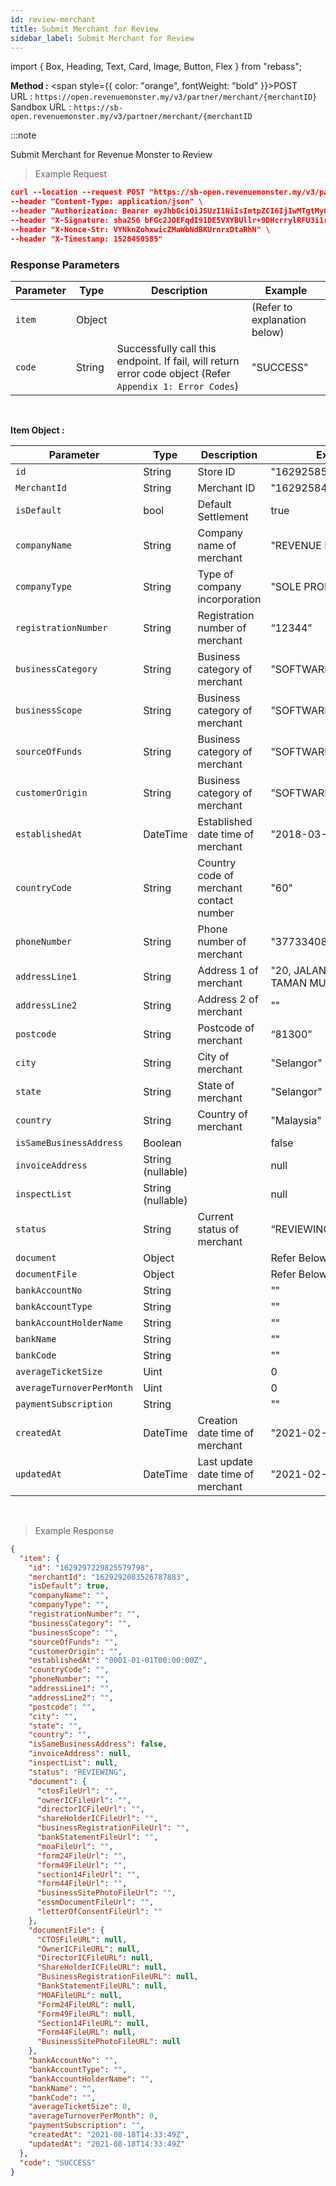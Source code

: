 ```yaml
---
id: review-merchant
title: Submit Merchant for Review
sidebar_label: Submit Merchant for Review
---
```


import { Box, Heading, Text, Card, Image, Button, Flex } from "rebass";

**Method :** <span style={{ color: "orange", fontWeight: "bold" }}>POST</span><br/>
URL : `https://open.revenuemonster.my/v3/partner/merchant/{merchantID}`<br/>
Sandbox URL : `https://sb-open.revenuemonster.my/v3/partner/merchant/{merchantID`

:::note

Submit Merchant for Revenue Monster to Review


> Example Request

```json
curl --location --request POST "https://sb-open.revenuemonster.my/v3/partner/merchant/1629292083526787883" \
--header "Content-Type: application/json" \
--header "Authorization: Bearer eyJhbGciOiJSUzI1NiIsImtpZCI6IjIwMTgtMy0xOCIsInR5cCI6IkpXVCJ9.eyJhdWQiOlsiYXBpX2NsaWVudEBFaGNLQzA5QmRYUm9RMnhwWlc1MEVQZUEyYXJ4dk1PSUZnIl0sImV4cCI6MTU5MzU4MDY0NSwiaWF0IjoxNTkwOTg4NjQ1LCJpc3MiOiJodHRwczovL29hdXRoLnJldmVudWVtb25zdGVyLm15IiwianRpIjoiRWh3S0VFOUJkWFJvUVdOalpYTnpWRzlyWlc0UXMtNnI5LVgzbElvVyIsIm5iZiI6MTU5MDk4ODY0NSwic3ViIjoiRWhRS0NFMWxjbU5vWVc1MEVMUF9wNlNKNnFQN0ZSSVFDZ1JWYzJWeUVPaXZfb1dKNnFQN0ZRIn0.RKtXykw3y0ov3mKKa_K2h5FZB2jXtqf3gNRwwnzzA4xTMdY09mEHlFupMeUmchFW2XHYK254LdMYbF4ZhjxK9K51UUdQBYH-zZpo0WWtPSZqrPGtT-c4z_sEO73EDVcek3rDwyWiXvjSKDpsZM7NOdKRm5tvT3qNK-7C7WMUjSXDcBzbTFhwfOAOO1n-wMR9H_w0DuIE-yMjEZkOdt7GUIBC8F5izATlZH0FRTx4VAwQWY4gjjQ9-3PbUbHx-NKiFXwCOAsxu-79PiF0HDEHb6ZOCGywNmKuanEXqLonli0caZiUZfrdT53y3Xnd3W2SEr6s7ZQxWnQO5PeOU7BQYA" \
--header "X-Signature: sha256 bFGc2JOEFqdI91DE5VXYBUllr+9DHcrrylRFU3i1r72aPmJreljn0dU+nwPSwTH/dTQUiZ9C2aQSF8AuT959EW4WEyEZ6VWgt9gCyZaU/bcOQ/ZIhKc06+uwzivVhAzpbUtG5tm5/sBp4ig6Sk7L6SE0Ecu6Tm0FhYl0qdgZvrTh4EEpLs3kHIuYL9QXKJILfKlu4gTX1Exrt7nNyEr8ndeUMaKYrj3FckMbRtmCwc829SsVp6FAgvoDPnguUJ+VjLF1e9NXhar2JwYjuqMkwsmUWRDbittqCgCCfaPF8anarlLsoXbdYEa7bp9BYp2U/Dw3Xd2MlamEZSR8H+Dosw==" \
--header "X-Nonce-Str: VYNknZohxwicZMaWbNdBKUrnrxDtaRhN" \
--header "X-Timestamp: 1528450585"
```

### Response Parameters

| Parameter | Type   | Description                                                                                               | Example                      |
| --------- | ------ | --------------------------------------------------------------------------------------------------------- | ---------------------------- |
| `item`    | Object |                                                                                                           | (Refer to explanation below) |
| `code`    | String | Successfully call this endpoint. If fail, will return error code object (Refer `Appendix 1: Error Codes`) | "SUCCESS"                    |

<br/>

<strong>Item Object :</strong>

| Parameter                 | Type              | Description                             | Example                                 |
| ------------------------- | ----------------- | --------------------------------------- | --------------------------------------- |
| `id`                      | String            | Store ID                                | "1629258558902992793"                   |
| `MerchantId`              | String            | Merchant ID                             | "1629258448138509563"                   |
| `isDefault`               | bool              | Default Settlement                      | true                                    |
| `companyName`             | String            | Company name of merchant                | "REVENUE MONSTER"                       |
| `companyType`             | String            | Type of company incorporation           | "SOLE PROPRIETOR"                       |
| `registrationNumber`      | String            | Registration number of merchant         | “12344”                                 |
| `businessCategory`        | String            | Business category of merchant           | "SOFTWARE AND IT"                       |
| `businessScope`           | String            | Business category of merchant           | "SOFTWARE AND IT"                       |
| `sourceOfFunds`           | String            | Business category of merchant           | "SOFTWARE AND IT"                       |
| `customerOrigin`          | String            | Business category of merchant           | "SOFTWARE AND IT"                       |
| `establishedAt`           | DateTime          | Established date time of merchant       | "2018-03-26T04:50:57Z"                  |
| `countryCode`             | String            | Country code of merchant contact number | "60"                                    |
| `phoneNumber`             | String            | Phone number of merchant                | "377334080"                             |
| `addressLine1`            | String            | Address 1 of merchant                   | "20, JALAN JASA 38, TAMAN MUTIARA RINI" |
| `addressLine2`            | String            | Address 2 of merchant                   | ""                                      |
| `postcode`                | String            | Postcode of merchant                    | “81300”                                 |
| `city`                    | String            | City of merchant                        | "Selangor"                              |
| `state`                   | String            | State of merchant                       | "Selangor"                              |
| `country`                 | String            | Country of merchant                     | "Malaysia"                              |
| `isSameBusinessAddress`   | Boolean           |                                         | false                                   |
| `invoiceAddress`          | String (nullable) |                                         | null                                    |
| `inspectList`             | String (nullable) |                                         | null                                    |
| `status`                  | String            | Current status of merchant              | “REVIEWING”                             |
| `document`                | Object            |                                         | Refer Below                             |
| `documentFile`            | Object            |                                         | Refer Below                             |
| `bankAccountNo`           | String            |                                         | ""                                      |
| `bankAccountType`         | String            |                                         | ""                                      |
| `bankAccountHolderName`   | String            |                                         | ""                                      |
| `bankName`                | String            |                                         | ""                                      |
| `bankCode`                | String            |                                         | ""                                      |
| `averageTicketSize`       | Uint              |                                         | 0                                       |
| `averageTurnoverPerMonth` | Uint              |                                         | 0                                       |
| `paymentSubscription`     | String            |                                         | ""                                      |
| `createdAt`               | DateTime          | Creation date time of merchant          | "2021-02-12T08:53:13Z"                  |
| `updatedAt`               | DateTime          | Last update date time of merchant       | "2021-02-12T08:53:13Z"                  |

<br/>

> Example Response

```json
{
  "item": {
    "id": "1629297229825579798",
    "merchantId": "1629292083526787883",
    "isDefault": true,
    "companyName": "",
    "companyType": "",
    "registrationNumber": "",
    "businessCategory": "",
    "businessScope": "",
    "sourceOfFunds": "",
    "customerOrigin": "",
    "establishedAt": "0001-01-01T00:00:00Z",
    "countryCode": "",
    "phoneNumber": "",
    "addressLine1": "",
    "addressLine2": "",
    "postcode": "",
    "city": "",
    "state": "",
    "country": "",
    "isSameBusinessAddress": false,
    "invoiceAddress": null,
    "inspectList": null,
    "status": "REVIEWING",
    "document": {
      "ctosFileUrl": "",
      "ownerICFileUrl": "",
      "directorICFileUrl": "",
      "shareHolderICFileUrl": "",
      "businessRegistrationFileUrl": "",
      "bankStatementFileUrl": "",
      "moaFileUrl": "",
      "form24FileUrl": "",
      "form49FileUrl": "",
      "section14FileUrl": "",
      "form44FileUrl": "",
      "businessSitePhotoFileUrl": "",
      "essmDocumentFileUrl": "",
      "letterOfConsentFileUrl": ""
    },
    "documentFile": {
      "CTOSFileURL": null,
      "OwnerICFileURL": null,
      "DirectorICFileURL": null,
      "ShareHolderICFileURL": null,
      "BusinessRegistrationFileURL": null,
      "BankStatementFileURL": null,
      "MOAFileURL": null,
      "Form24FileURL": null,
      "Form49FileURL": null,
      "Section14FileURL": null,
      "Form44FileURL": null,
      "BusinessSitePhotoFileURL": null
    },
    "bankAccountNo": "",
    "bankAccountType": "",
    "bankAccountHolderName": "",
    "bankName": "",
    "bankCode": "",
    "averageTicketSize": 0,
    "averageTurnoverPerMonth": 0,
    "paymentSubscription": "",
    "createdAt": "2021-08-18T14:33:49Z",
    "updatedAt": "2021-08-18T14:33:49Z"
  },
  "code": "SUCCESS"
}
```
